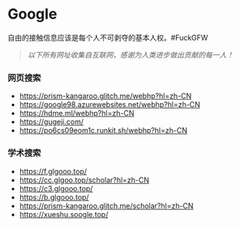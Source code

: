 # Google
自由的接触信息应该是每个人不可剥夺的基本人权。#FuckGFW

>*以下所有网址收集自互联网，感谢为人类进步做出贡献的每一人！*

### 网页搜索
* https://prism-kangaroo.glitch.me/webhp?hl=zh-CN
* https://google98.azurewebsites.net/webhp?hl=zh-CN
* https://hdme.ml/webhp?hl=zh-CN
* https://gugeji.com/
* https://po6cs09eom1c.runkit.sh/webhp?hl=zh-CN



### 学术搜索
* https://f.glgooo.top/
* https://cc.glgoo.top/scholar?hl=zh-CN
* https://c3.glgooo.top/
* https://b.glgooo.top/
* https://prism-kangaroo.glitch.me/scholar?hl=zh-CN
* https://xueshu.soogle.top/
